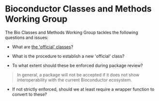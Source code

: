 # Bioconductor Classes and Methods Working Group

The Bio Classes and Methods Working Group tackles the following
questions and issues:

- What are [the 'official'
  classes](https://contributions.bioconductor.org/important-bioconductor-package-development-features.html#commonclass)?

- What is the procedure to establish a new 'official' class?

- To what extent should these be enforced during package review?

> In general, a package will not be accepted if it does not show
> interoperability with the current Bioconductor ecosystem.

- If not strictly enforced, should we at least require a wrapper
  function to convert to these?

